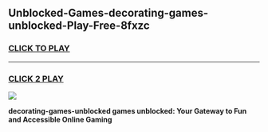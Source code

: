 
## Unblocked-Games-decorating-games-unblocked-Play-Free-8fxzc
<h3>
<a href="https://premium76.site?title=decorating-games-unblocked&ref=12A">CLICK TO PLAY</a></h3>
<hr>

<h3>
<a href="https://premium76.site?title=decorating-games-unblocked&ref=12A">CLICK 2 PLAY</a>
  
</h3>

<a href="https://premium76.site?title=decorating-games-unblocked&ref=12A"><img src="https://clearcache.store/games.png"></a>


**decorating-games-unblocked games unblocked: Your Gateway to Fun and Accessible Online Gaming**
